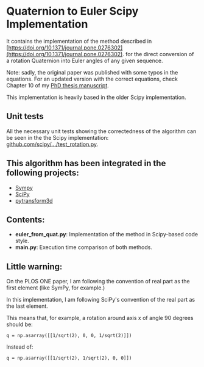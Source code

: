 # Quaternion to Euler Scipy Implementation
It contains the implementation of the method described in [https://doi.org/10.1371/journal.pone.0276302](https://doi.org/10.1371/journal.pone.0276302). for the direct conversion of a rotation Quaternion into Euler angles of any given sequence.

Note: sadly, the original paper was published with some typos in the equations. For an updated version with the correct equations, check Chapter 10 of my [PhD thesis manuscript](https://theses.hal.science/tel-04646218).

This implementation is heavily based in the older Scipy implementation.

## Unit tests
All the necessary unit tests showing the correctedness of the algorithm can be seen in the the Scipy implementation: [github.com/scipy/.../test_rotation.py](https://github.com/scipy/scipy/blob/main/scipy/spatial/transform/tests/test_rotation.py). 

## This algorithm has been integrated in the following projects:
- [Sympy](https://github.com/sympy/sympy)
- [SciPy](https://github.com/scipy/scipy)
- [pytransform3d](https://github.com/dfki-ric/pytransform3d)

## Contents:
- **euler_from_quat.py**: Implementation of the method in Scipy-based code style.
- **main.py**: Execution time comparison of both methods. 

## Little warning:
On the PLOS ONE paper, I am following the convention of real part as the first element (like SymPy, for example.)

In this implementation, I am following SciPy's convention of the real part as the last element.

This means that, for example, a rotation around axis x of angle 90 degrees should be: 
```
q = np.asarray([[1/sqrt(2), 0, 0, 1/sqrt(2)]])
```
Instead of:
```
q = np.asarray([[1/sqrt(2), 1/sqrt(2), 0, 0]])
```

